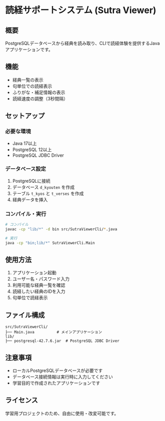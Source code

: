 # 読経サポートシステム (Sutra Viewer)

## 概要
PostgreSQLデータベースから経典を読み取り、CLIで読経体験を提供するJavaアプリケーションです。

## 機能
- 経典一覧の表示
- 句単位での読経表示
- ふりがな・補足情報の表示
- 読経速度の調整（3秒間隔）

## セットアップ

### 必要な環境
- Java 17以上
- PostgreSQL 12以上
- PostgreSQL JDBC Driver

### データベース設定
1. PostgreSQLに接続
2. データベース `d_kyouten` を作成
3. テーブル `t_kyos` と `t_verses` を作成
4. 経典データを挿入

### コンパイル・実行
```bash
# コンパイル
javac -cp "lib/*" -d bin src/SutraViewerCli/*.java

# 実行
java -cp "bin;lib/*" SutraViewerCli.Main
```

## 使用方法
1. アプリケーション起動
2. ユーザー名・パスワード入力
3. 利用可能な経典一覧を確認
4. 読経したい経典のIDを入力
5. 句単位で読経表示

## ファイル構成
```
src/SutraViewerCli/
├── Main.java          # メインアプリケーション
lib/
├── postgresql-42.7.6.jar  # PostgreSQL JDBC Driver
```

## 注意事項
- ローカルPostgreSQLデータベースが必要です
- データベース接続情報は実行時に入力してください
- 学習目的で作成されたアプリケーションです

## ライセンス
学習用プロジェクトのため、自由に使用・改変可能です。
